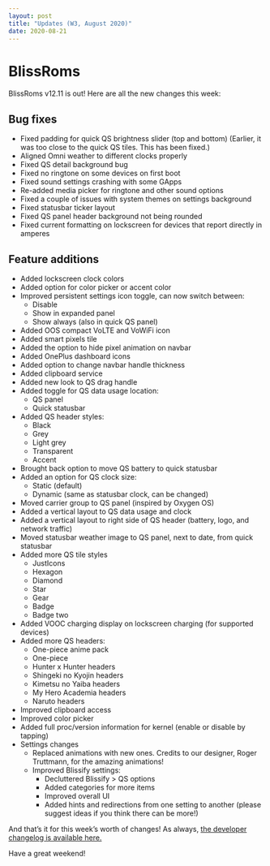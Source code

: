 ```yaml
---
layout: post
title: "Updates (W3, August 2020)"
date: 2020-08-21
---
```


# BlissRoms

BlissRoms v12.11 is out! Here are all the new changes this week:

## Bug fixes

- Fixed padding for quick QS brightness slider (top and bottom) (Earlier, it was too close to the quick QS tiles. This has been fixed.)
- Aligned Omni weather to different clocks properly
- Fixed QS detail background bug
- Fixed no ringtone on some devices on first boot
- Fixed sound settings crashing with some GApps
- Re-added media picker for ringtone and other sound options
- Fixed a couple of issues with system themes on settings background
- Fixed statusbar ticker layout
- Fixed QS panel header background not being rounded
- Fixed current formatting on lockscreen for devices that report directly in amperes

## Feature additions

- Added lockscreen clock colors
- Added option for color picker or accent color
- Improved persistent settings icon toggle, can now switch between:
    - Disable
    - Show in expanded panel
    - Show always (also in quick QS panel)
- Added OOS compact VoLTE and VoWiFi icon
- Added smart pixels tile
- Added the option to hide pixel animation on navbar
- Added OnePlus dashboard icons
- Added option to change navbar handle thickness
- Added clipboard service
- Added new look to QS drag handle
- Added toggle for QS data usage location:
    - QS panel
    - Quick statusbar
- Added QS header styles:
    - Black
    - Grey
    - Light grey
    - Transparent
    - Accent
- Brought back option to move QS battery to quick statusbar
- Added an option for QS clock size:
    - Static (default)
    - Dynamic (same as statusbar clock, can be changed)
- Moved carrier group to QS panel (inspired by Oxygen OS)
- Added a vertical layout to QS data usage and clock
- Added a vertical layout to right side of QS header (battery, logo, and network traffic)
- Moved statusbar weather image to QS panel, next to date, from quick statusbar
- Added more QS tile styles
    - JustIcons
    - Hexagon
    - Diamond
    - Star
    - Gear
    - Badge
    - Badge two
- Added VOOC charging display on lockscreen charging (for supported devices)
- Added more QS headers:
    - One-piece anime pack
    - One-piece
    - Hunter x Hunter headers
    - Shingeki no Kyojin headers
    - Kimetsu no Yaiba headers
    - My Hero Academia headers
    - Naruto headers
- Improved clipboard access
- Improved color picker
- Added full proc/version information for kernel (enable or disable by tapping)
- Settings changes
    - Replaced animations with new ones. Credits to our designer, Roger Truttmann, for the amazing animations!
    - Improved Blissify settings:
        - Decluttered Blissify > QS options
        - Added categories for more items
        - Improved overall UI
        - Added hints and redirections from one setting to another (please suggest ideas if you think there can be more!)

And that’s it for this week’s worth of changes! As always, [the developer changelog is available here.][developer-changelog]

[developer-changelog]: https://github.com/BlissRoms-Devices/Changelogs/blob/q/Changelog.txt

Have a great weekend!

